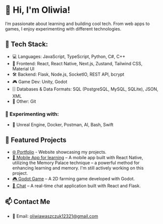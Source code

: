 # 👋 Hi, I'm Oliwia!
I’m passionate about learning and building cool tech. From web apps to games, I enjoy experimenting with different technologies.

## 🔧 Tech Stack:
- 💻 Languages: JavaScript, TypeScript, Python, C#, C++
- 📱 Frontend: React, React Native, Next.js, Zustand, Tailwind CSS, Material UI
- 🛠 Backend: Flask, Node.js, SocketIO, REST API, bcrypt
- 🎮 Game Dev: Unity, Godot
- 🗄 Databases & Data Formats: SQL (PostgreSQL, MySQL, SQLite), JSON, XML
- 📂 Other: Git

### 🧪 Experimenting with:
- 🌱 Unreal Engine, Docker, Postman, AI, Bash, Swift

## 📌 Featured Projects
- [🌐 Portfolio](https://portfolio.oliwiawaszczuk.pl) - Website showcasing my projects. 
- [📱 Mobile App for learning](https://github.com/oliwiawaszczuk/praMory) –  A mobile app built with React Native, utilizing the Memory Palace technique – a powerful method for enhancing learning and memory. I'm still actively working on this project.
- [🎮 Godot Game](https://github.com/oliwiawaszczuk/praFarm2M) – A 2D farming game developed with Godot.
- [💬 Chat](https://github.com/oliwiawaszczuk/GoodSocket) – A real-time chat application built with React and Flask.

## 📫 Contact Me
- 📧 Email: oliwiawaszczuk12321@gmail.com
